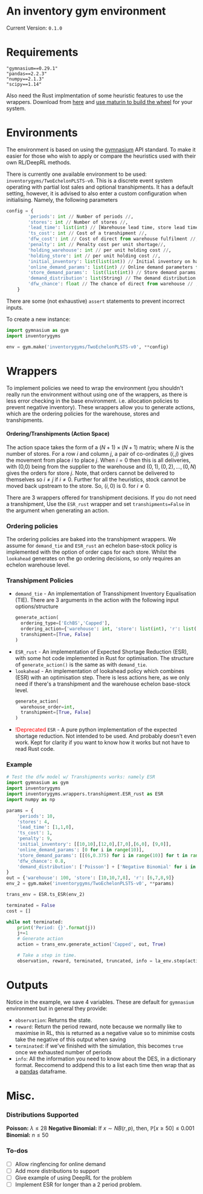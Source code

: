 # An inventory gym environment 

Current Version: `0.1.0`

Requirements
============
```
"gymnasium==0.29.1"
"pandas==2.2.3"
"numpy==2.1.3"
"scipy==1.14"
```

Also need the Rust implmentation of some heuristic features to use the wrappers. Download from [here](https://github.com/BenSLowery/wrapper_alternative) and [use maturin to build the wheel](https://github.com/PyO3/maturin) for your system. 

Environments
=============
The environment is based on using the [gymnasium](https://gymnasium.farama.org/) API standard. To make it easier for those who wish to apply or compare the heuristics used with their own RL/DeepRL methods.

There is currently one available environment to be used: `inventorygyms/TwoEchelonPLSTS-v0`. This is a discrete event system operating with partial lost sales and optional transhipments. It has a default setting, however, it is advised to also enter a custom configuration when initialising. Namely, the following parameters
```python
config = {
        'periods': int // Number of periods //,
        'stores': int // Number of stores //,
        'lead_time': list(int) // [Warehouse lead time, store lead time, transhipment lead time]//,
        'ts_cost': int // Cost of a transhipment //,
        'dfw_cost': int // Cost of direct from warehouse fulfilment //,
        'penalty': int // Penalty cost per unit shortage//,
        'holding_warehouse': int // per unit holding cost //,
        'holding_store': int // per unit holding cost //,
        'initial_inventory': list(list(int)) // Initial inventory on hand and due to arrive at warehouse and store // ,
        'online_demand_params': list(int) // Online demand parameters for each period // ,
        'store_demand_params':  list(list(int)) // Store demand params, a list of lists where each list is the stores demand params for each period // ,
        'demand_distribution': list(String) // The demand distribution for the warehouse and then each store // ,
        'dfw_chance': float // The chance of direct from warehouse // ,
    }
```
There are some (not exhaustive) `assert` statements to prevent incorrect inputs. 

To create a new instance:
```python 
import gymnasium as gym
import inventorygyms

env = gym.make('inventorygyms/TwoEchelonPLSTS-v0', **config)
```

Wrappers
===========
To implement policies we need to wrap the environment (you shouldn't really run the environment without using one of the wrappers, as there is less error checking in the base environment. i.e. allocation policies to prevent negative inventory). These wrappers allow you to generate actions, which are the ordering policies for the warehouse, stores and transhipments. 

#### Ordering/Transhipments (Action Space)
The action space takes the form of a $(N+1)\times(N+1)$ matrix; where $N$ is the number of stores. For a row $i$ and column $j$, a pair of co-ordinates $(i,j)$ gives the movement from place $i$ to place $j$. When $i=0$ then this is all deliveries, with (0,0) being from the supplier to the warehouse and $(0,1), (0,2),..., (0,N)$ gives the orders for store $j$. Note, that orders cannot be delivered to themselves so $i\neq j$ if $i\neq 0$. Further for all the heuristics, stock cannot be moved back upstream to the store. So, $(i,0)$ is 0. for $i\neq 0$. 

There are 3 wrappers offered for transhipment decisions. If you do not need a transhipment, Use the `ESR_rust` wrapper and set `transhipments=False` in the argument when generating an action.

### Ordering policies
The ordering policies are baked into the transhipment wrappers. We assume for `demand_tie` and `ESR_rust` an echelon base-stock policy is implemented with the option of order caps for each store. Whilst the `lookahead` generates on the go ordering decisions, so only requires an echelon warehouse level.

### Transhipment Policies
* `demand_tie` - An implementation of Transshipment Inventory Equalisation (TIE). There are 3 arguments in the action with the following input options/structure
  ```python
  generate_action(
    ordering_type=['EchBS','Capped'],
    ordering_action={'warehouse': int, 'store': list(int), 'r': list(int)},
    transhipment=[True, False]
  )
  ```
* `ESR_rust` - An implementation of Expected Shortage Reduction (ESR), with some hot code implemented in Rust for optimisation. The structure of `generate_action()` is the same as with `demand_tie`.
* `lookahead` - An implementation of lookahead policy which combines (ESR) with an optimisation step. There is less actions here, as we only need if there's a transhipment and the warehouse echelon base-stock level.
  ```python 
  generate_action(
    warehouse_order=int,
    transhipment=[True, False]
  )
  ```
* <span style="color:red">!Deprecated</span> `ESR` - A pure python implementation of the expected shortage reduction. Not intended to be used. And probably doesn't even work. Kept for clarity if you want to know how it works but not have to read Rust code.

### Example
```python
# Test the dfw model w/ Transhipments works: namely ESR
import gymnasium as gym
import inventorygyms
import inventorygyms.wrappers.transhipment.ESR_rust as ESR
import numpy as np

params = {
    'periods': 10, 
    'stores': 4,
    'lead_time': [1,1,0],
    'ts_cost': 1,
    'penalty': 9,
    'initial_inventory': [[10,10],[12,0],[7,0],[6,0], [9,0]],
    'online_demand_params': [0 for i in range(10)],
    'store_demand_params': [[(6,0.375) for i in range(10)] for t in range(4)],
    'dfw_chance': 0.8,
    'demand_distribution': ['Poisson'] + ['Negative Binomial' for i in range(4)],
}
out = {'warehouse': 100, 'store': [10,10,7,8], 'r': [6,7,8,9]}
env_2 = gym.make('inventorygyms/TwoEchelonPLSTS-v0', **params)

trans_env = ESR.ts_ESR(env_2)

terminated = False
cost = []

while not terminated:
    print('Period: {}'.format(j))
    j+=1
    # Generate action
    action = trans_env.generate_action('Capped', out, True)

    # Take a step in time.
    observation, reward, terminated, truncated, info = la_env.step(action)
```    
Outputs
====
Notice in the example, we save 4 variables. These are default for `gymnasium` environment but in general they provide:
* `observation`: Returns the state.
* `reward`: Return the period reward, note because we normally like to maximise in RL, this is returned as a negative value so to minimise costs take the negative of this output when saving
* `terminated`: if we've finished with the simulation, this becomes `true` once we exhausted number of periods
* `info`: All the information you need to know about the DES, in a dictionary format. Reccomend to addpend this to a list each time then wrap that as a [pandas](https://pandas.pydata.org/) dataframe. 

Misc.
======
### Distributions Supported
**Poisson:** $\lambda \leq 28$
**Negative Binomial:** If $x\sim NB(r,p)$, then, $\mathbb{P}[x\geq 50]\leq 0.001$
**Binomial:** $n \leq 50$

### To-dos
- [ ] Allow ringfencing for online demand
- [ ] Add more distributions to support
- [ ] Give example of using DeepRL for the problem
- [ ] Implement ESR for longer than a 2 period problem. 